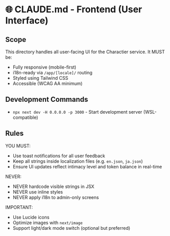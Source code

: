 # 🌐 CLAUDE.md - Frontend (User Interface)

## Scope

This directory handles all user-facing UI for the Charactier service.
It MUST be:

* Fully responsive (mobile-first)
* i18n-ready via `/app/[locale]/` routing
* Styled using Tailwind CSS
* Accessible (WCAG AA minimum)

## Development Commands

* `npx next dev -H 0.0.0.0 -p 3000` - Start development server (WSL-compatible)

## Rules

YOU MUST:

* Use toast notifications for all user feedback
* Keep all strings inside localization files (e.g. `en.json`, `ja.json`)
* Ensure UI updates reflect intimacy level and token balance in real-time

NEVER:

* NEVER hardcode visible strings in JSX
* NEVER use inline styles
* NEVER apply i18n to admin-only screens

IMPORTANT:

* Use Lucide icons
* Optimize images with `next/image`
* Support light/dark mode switch (optional but preferred)
